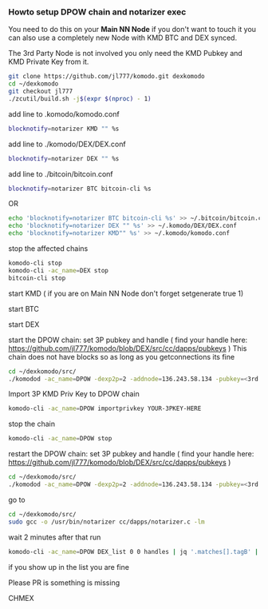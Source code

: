 ### Howto setup DPOW chain and notarizer exec

You need to do this on your **Main NN Node** if you don't want to touch it you can also use a completely new Node with KMD BTC and DEX  synced.

The 3rd Party Node is not involved you only need the KMD Pubkey and KMD Private Key from it.

```bash
git clone https://github.com/jl777/komodo.git dexkomodo
cd ~/dexkomodo
git checkout jl777
./zcutil/build.sh -j$(expr $(nproc) - 1)
```

add line to .komodo/komodo.conf
```bash
blocknotify=notarizer KMD "" %s
```

add line to ./komodo/DEX/DEX.conf
```bash
blocknotify=notarizer DEX "" %s
```

add line to ./bitcoin/bitcoin.conf
```bash
blocknotify=notarizer BTC bitcoin-cli %s
```

OR

```bash
echo 'blocknotify=notarizer BTC bitcoin-cli %s' >> ~/.bitcoin/bitcoin.conf
echo 'blocknotify=notarizer DEX "" %s' >> ~/.komodo/DEX/DEX.conf
echo 'blocknotify=notarizer KMD"" %s' >> ~/.komodo/komodo.conf
```
stop the affected chains

```bash
komodo-cli stop
komodo-cli -ac_name=DEX stop
bitcoin-cli stop
```
start KMD ( if you are on Main NN Node don't forget setgenerate true 1)

start BTC

start DEX

start the DPOW chain: set 3P pubkey and handle ( find your handle here: https://github.com/jl777/komodo/blob/DEX/src/cc/dapps/pubkeys )
This chain does not have blocks so as long as you getconnections its fine

```bash
cd ~/dexkomodo/src/
./komodod -ac_name=DPOW -dexp2p=2 -addnode=136.243.58.134 -pubkey=<3rd party notarypubkey> -handle=YOUR-HANDLE
```
Import 3P KMD Priv Key to DPOW chain
```bash
komodo-cli -ac_name=DPOW importprivkey YOUR-3PKEY-HERE
```
stop the chain
```bash
komodo-cli -ac_name=DPOW stop
```

restart the DPOW chain: set 3P pubkey and handle ( find your handle here: https://github.com/jl777/komodo/blob/DEX/src/cc/dapps/pubkeys )
```bash
cd ~/dexkomodo/src/
./komodod -ac_name=DPOW -dexp2p=2 -addnode=136.243.58.134 -pubkey=<3rd party notarypubkey> -handle=YOUR-HANDLE    ( find your handle here: https://github.com/jl777/komodo/blob/DEX/src/cc/dapps/pubkeys )
```

go to
```bash
cd ~/dexkomodo/src/
sudo gcc -o /usr/bin/notarizer cc/dapps/notarizer.c -lm
```

wait 2 minutes after that run

```bash
komodo-cli -ac_name=DPOW DEX_list 0 0 handles | jq '.matches[].tagB' | sort | uniq | jq
```
if you show up in the list you are fine

Please PR is something is missing

CHMEX






